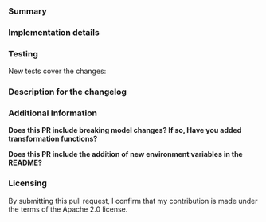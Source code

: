 <!--
Please make sure you've read and understood our contributing guidelines;
https://github.com/aws/amazon-ecs-agent/blob/master/CONTRIBUTING.md

Please provide the following information:
-->

### Summary
<!-- What does this pull request do? -->

### Implementation details
<!-- How are the changes implemented? -->

### Testing
<!-- How was this tested? -->
<!--
Note for external contributors:
`make test` and `make run-integ-tests` can run in a Linux development
environment like your laptop.  `go test -timeout=30s ./agent/...` and
`.\scripts\run-integ.tests.ps1` can run in a Windows development environment
like your laptop.  Please ensure unit and integration tests pass (on at least
one platform) before opening the pull request.
Once you open the pull request, there will be 14 automatic test checks on the bottom
of the pull request, please make sure they all pass before you merge it. You can
use `bot/test` label to rerun the automatic tests multiple times.
-->

New tests cover the changes: <!-- yes|no -->

### Description for the changelog
<!--
Write a short (one line) summary that describes the changes in this
pull request for inclusion in the changelog.
You can see our changelog entry style here:
https://github.com/aws/amazon-ecs-agent/commit/c9aefebc2b3007f09468f651f6308136bd7b384f
-->

### Additional Information

**Does this PR include breaking model changes? If so, Have you added transformation functions?**
<!-- If yes, next release should have a upgraded minor version -->  

**Does this PR include the addition of new environment variables in the README?**
<!-- If it is a sensitive variable, add it to this blocklist in ecs-logs-collector here: https://github.com/aws/amazon-ecs-logs-collector/blob/master/ecs-logs-collector.sh#L63
If it is not a sensitive variable, add it to the allowlist in ecs-logs-collector here: https://github.com/aws/amazon-ecs-logs-collector/blob/master/ecs-logs-collector.sh#L66
-->

### Licensing

By submitting this pull request, I confirm that my contribution is made under the terms of the Apache 2.0 license.

